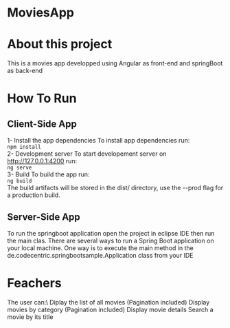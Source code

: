 # MoviesApp
# About this project
This is a movies app developped using Angular as front-end and springBoot as back-end
# How To Run
## Client-Side App
1- Install the app dependencies
To install app dependencies run:\
`npm install`\
2- Development server
To start developement server on http://127.0.0.1:4200 run:\
`ng serve`\
3- Build
To build the app run:\
`ng build `\
The build artifacts will be stored in the dist/ directory, use the --prod flag for a production build.
## Server-Side App
To run the springboot application open the project in eclipse IDE then run the main clas.
There are several ways to run a Spring Boot application on your local machine. One way is to execute the main method in the de.codecentric.springbootsample.Application class from your IDE
# Feachers
The user can:\ 
Diplay the list of all movies (Pagination included)
Display movies by category (Pagination included)
Display movie details
Search a movie by its title

